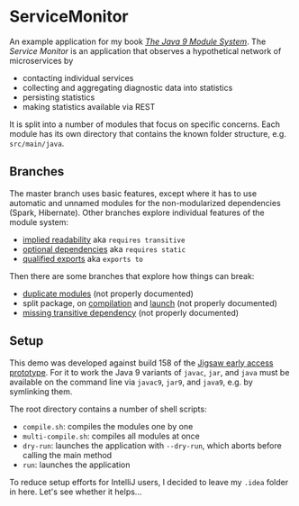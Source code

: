 # ServiceMonitor

An example application for my book [_The Java 9 Module System_](https://www.manning.com/books/the-java-9-module-system?a_aid=nipa&a_bid=869915cb).
The _Service Monitor_ is an application that observes a hypothetical network of microservices by

* contacting individual services
* collecting and aggregating diagnostic data into statistics
* persisting statistics
* making statistics available via REST

It is split into a number of modules that focus on specific concerns.
Each module has its own directory that contains the known folder structure, e.g. `src/main/java`.


## Branches

The master branch uses basic features, except where it has to use automatic and unnamed modules for the non-modularized dependencies (Spark, Hibernate).
Other branches explore individual features of the module system:

* [implied readability](../../tree/feature-implied-readability) aka `requires transitive`
* [optional dependencies](../../tree/feature-optional-dependencies) aka `requires static`
* [qualified exports](../../tree/feature-qualified-exports) aka `exports to`

Then there are some branches that explore how things can break:

* [duplicate modules](../../tree/break-duplicate-modules-even-if-unrequired) (not properly documented)
* split package, on [compilation](../../tree/break-split-package-compilation) and [launch](../../tree/break-split-package-launch) (not properly documented)
* [missing transitive dependency](../../tree/break-missing-transitive-dependency) (not properly documented)


## Setup

This demo was developed against build 158 of the [Jigsaw early access prototype](https://jdk9.java.net/jigsaw/).
For it to work the Java 9 variants of `javac`, `jar`, and `java` must be available on the command line via `javac9`, `jar9`, and `java9`, e.g. by symlinking them.

The root directory contains a number of shell scripts:

* `compile.sh`: compiles the modules one by one
* `multi-compile.sh`: compiles all modules at once
* `dry-run`: launches the application with `--dry-run`, which aborts before calling the main method
* `run`: launches the application

To reduce setup efforts for IntelliJ users, I decided to leave my `.idea` folder in here.
Let's see whether it helps...
